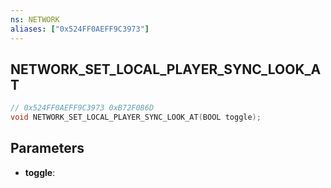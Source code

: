 ```yaml
---
ns: NETWORK
aliases: ["0x524FF0AEFF9C3973"]
---
```

## NETWORK_SET_LOCAL_PLAYER_SYNC_LOOK_AT

```c
// 0x524FF0AEFF9C3973 0xB72F086D
void NETWORK_SET_LOCAL_PLAYER_SYNC_LOOK_AT(BOOL toggle);
```


## Parameters
* **toggle**: 

